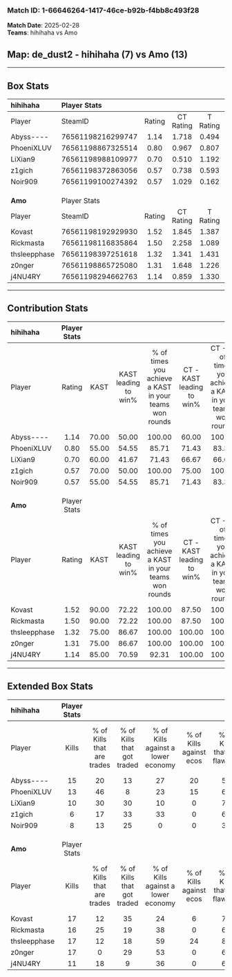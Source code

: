 ### Match ID: 1-66646264-1417-46ce-b92b-f4bb8c493f28  
**Match Date**: 2025-02-28  
**Teams**: hihihaha vs Amo  

## **Map**: de_dust2 - hihihaha (7) vs Amo (13)  
---  

## Box Stats  

| **hihihaha** | Player Stats      |        |           |          |       |      |       |         |        |      |     |
| :- | :- | :-: | :-: | :-: | :-: | :-: | :-: | :-: | :-: | :-: | :-: |
| Player       | SteamID           | Rating | CT Rating | T Rating | KAST  | ADR  | Kills | Assists | Deaths | K/D  | HS% |
| Abyss----    | 76561198216299747 |  1.14  |   1.718   |  0.494   | 70.00 | 76.1 |  15   |    5    |   13   | 1.15 | 53  |
| PhoeniXLUV   | 76561198867325514 |  0.80  |   0.967   |  0.807   | 55.00 | 68.4 |  13   |    1    |   17   | 0.76 | 76  |
| LiXian9      | 76561198988109977 |  0.70  |   0.510   |  1.192   | 60.00 | 63.9 |  10   |    4    |   17   | 0.59 | 70  |
| z1gich       | 76561198372863056 |  0.57  |   0.738   |  0.593   | 70.00 | 39.5 |   6   |    3    |   15   | 0.40 | 50  |
| Noir909      | 76561199100274392 |  0.57  |   1.029   |  0.162   | 55.00 | 55.4 |   8   |    3    |   16   | 0.50 | 75  |
|              |                   |        |           |          |       |      |       |         |        |      |     |
|              |                   |        |           |          |       |      |       |         |        |      |     |
|              |                   |        |           |          |       |      |       |         |        |      |     |
| **Amo**      | Player Stats      |        |           |          |       |      |       |         |        |      |     |
| Player       | SteamID           | Rating | CT Rating | T Rating | KAST  | ADR  | Kills | Assists | Deaths | K/D  | HS% |
| Kovast       | 76561198192929930 |  1.52  |   1.845   |  1.387   | 90.00 | 85.6 |  17   |    6    |   9    | 1.89 | 52  |
| Rickmasta    | 76561198116835864 |  1.50  |   2.258   |  1.089   | 90.00 | 91.6 |  16   |    8    |   9    | 1.78 | 50  |
| thsleepphase | 76561198397251618 |  1.32  |   1.341   |  1.431   | 75.00 | 78.0 |  17   |    3    |   11   | 1.55 | 35  |
| z0nger       | 76561198865725080 |  1.31  |   1.648   |  1.226   | 75.00 | 93.6 |  17   |    9    |   14   | 1.21 | 52  |
| j4NU4RY      | 76561198294662763 |  1.14  |   0.859   |  1.330   | 85.00 | 60.6 |  11   |    6    |   9    | 1.22 | 81  |
---  

## Contribution Stats  

| **hihihaha** | Player Stats |       |                      |                                                        |                           |                                                             |                          |                                                            |
| :- | :-: | :-: | :-: | :-: | :-: | :-: | :-: | :-: |
| Player       |    Rating    | KAST  | KAST leading to win% | % of times you achieve a KAST in your teams won rounds | CT - KAST leading to win% | CT - % of times you achieve a KAST in your teams won rounds | T - KAST leading to win% | T - % of times you achieve a KAST in your teams won rounds |
| Abyss----    |     1.14     | 70.00 |        50.00         |                         100.00                         |           60.00           |                           100.00                            |          25.00           |                           100.00                           |
| PhoeniXLUV   |     0.80     | 55.00 |        54.55         |                         85.71                          |           71.43           |                            83.33                            |          25.00           |                           100.00                           |
| LiXian9      |     0.70     | 60.00 |        41.67         |                         71.43                          |           66.67           |                            66.67                            |          16.67           |                           100.00                           |
| z1gich       |     0.57     | 70.00 |        50.00         |                         100.00                         |           75.00           |                           100.00                            |          16.67           |                           100.00                           |
| Noir909      |     0.57     | 55.00 |        54.55         |                         85.71                          |           71.43           |                            83.33                            |          25.00           |                           100.00                           |
|              |              |       |                      |                                                        |                           |                                                             |                          |                                                            |
|              |              |       |                      |                                                        |                           |                                                             |                          |                                                            |
|              |              |       |                      |                                                        |                           |                                                             |                          |                                                            |
| **Amo**      | Player Stats |       |                      |                                                        |                           |                                                             |                          |                                                            |
| Player       |    Rating    | KAST  | KAST leading to win% | % of times you achieve a KAST in your teams won rounds | CT - KAST leading to win% | CT - % of times you achieve a KAST in your teams won rounds | T - KAST leading to win% | T - % of times you achieve a KAST in your teams won rounds |
| Kovast       |     1.52     | 90.00 |        72.22         |                         100.00                         |           87.50           |                           100.00                            |          60.00           |                           100.00                           |
| Rickmasta    |     1.50     | 90.00 |        72.22         |                         100.00                         |           87.50           |                           100.00                            |          60.00           |                           100.00                           |
| thsleepphase |     1.32     | 75.00 |        86.67         |                         100.00                         |          100.00           |                           100.00                            |          75.00           |                           100.00                           |
| z0nger       |     1.31     | 75.00 |        86.67         |                         100.00                         |          100.00           |                           100.00                            |          75.00           |                           100.00                           |
| j4NU4RY      |     1.14     | 85.00 |        70.59         |                         92.31                          |          100.00           |                           100.00                            |          50.00           |                           83.33                            |
---  

## Extended Box Stats  

| **hihihaha** | Player Stats |                            |                            |                                    |                         |                              |                                 |        |                             |                                     |                          |                               |                            |
| :- | :-: | :-: | :-: | :-: | :-: | :-: | :-: | :-: | :-: | :-: | :-: | :-: | :-: |
| Player       |    Kills     | % of Kills that are trades | % of Kills that got traded | % of Kills against a lower economy | % of Kills against ecos | % of Kills that are flawless | % of Kills that are close duels | Deaths | % of Deaths that get traded | % of Deaths against a lower economy | % of Deaths against ecos | % of Deaths that are flawless | % of Deaths that are close |
| Abyss----    |      15      |             20             |             13             |                 27                 |           20            |              53              |               13                |   13   |             23              |                  8                  |            0             |              77               |             0              |
| PhoeniXLUV   |      13      |             46             |             8              |                 23                 |           15            |              69              |                8                |   17   |             24              |                 12                  |            0             |              76               |             12             |
| LiXian9      |      10      |             30             |             30             |                 10                 |            0            |              70              |                0                |   17   |             18              |                 12                  |            0             |              53               |             0              |
| z1gich       |      6       |             17             |             33             |                 33                 |            0            |              67              |               17                |   15   |             27              |                 13                  |            0             |              67               |             0              |
| Noir909      |      8       |             13             |             25             |                 0                  |            0            |              38              |                0                |   16   |             25              |                 13                  |            0             |              75               |             0              |
|              |              |                            |                            |                                    |                         |                              |                                 |        |                             |                                     |                          |                               |                            |
|              |              |                            |                            |                                    |                         |                              |                                 |        |                             |                                     |                          |                               |                            |
|              |              |                            |                            |                                    |                         |                              |                                 |        |                             |                                     |                          |                               |                            |
| **Amo**      | Player Stats |                            |                            |                                    |                         |                              |                                 |        |                             |                                     |                          |                               |                            |
| Player       |    Kills     | % of Kills that are trades | % of Kills that got traded | % of Kills against a lower economy | % of Kills against ecos | % of Kills that are flawless | % of Kills that are close duels | Deaths | % of Deaths that get traded | % of Deaths against a lower economy | % of Deaths against ecos | % of Deaths that are flawless | % of Deaths that are close |
| Kovast       |      17      |             12             |             35             |                 24                 |            6            |              71              |                0                |   9    |             22              |                 11                  |            0             |              67               |             33             |
| Rickmasta    |      16      |             25             |             19             |                 38                 |            0            |              63              |               13                |   9    |             22              |                 33                  |            0             |              56               |             11             |
| thsleepphase |      17      |             12             |             18             |                 59                 |           24            |              82              |                0                |   11   |             27              |                 36                  |            0             |              55               |             0              |
| z0nger       |      17      |             0              |             29             |                 53                 |            0            |              65              |                0                |   14   |             21              |                 36                  |            0             |              57               |             0              |
| j4NU4RY      |      11      |             18             |             9              |                 36                 |            0            |              64              |                0                |   9    |              0              |                 44                  |            0             |              67               |             0              |
